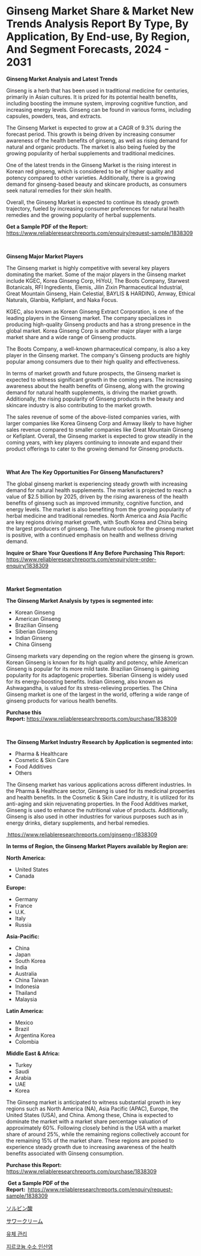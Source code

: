<p><h1>Ginseng Market Share & Market New Trends Analysis Report By Type, By Application, By End-use, By Region, And Segment Forecasts, 2024 - 2031</h1></p><p><strong>Ginseng Market Analysis and Latest Trends</strong></p>
<p><p>Ginseng is a herb that has been used in traditional medicine for centuries, primarily in Asian cultures. It is prized for its potential health benefits, including boosting the immune system, improving cognitive function, and increasing energy levels. Ginseng can be found in various forms, including capsules, powders, teas, and extracts.</p><p>The Ginseng Market is expected to grow at a CAGR of 9.3% during the forecast period. This growth is being driven by increasing consumer awareness of the health benefits of ginseng, as well as rising demand for natural and organic products. The market is also being fueled by the growing popularity of herbal supplements and traditional medicines.</p><p>One of the latest trends in the Ginseng Market is the rising interest in Korean red ginseng, which is considered to be of higher quality and potency compared to other varieties. Additionally, there is a growing demand for ginseng-based beauty and skincare products, as consumers seek natural remedies for their skin health.</p><p>Overall, the Ginseng Market is expected to continue its steady growth trajectory, fueled by increasing consumer preferences for natural health remedies and the growing popularity of herbal supplements.</p></p>
<p><strong>Get a Sample PDF of the Report:&nbsp;</strong> <a href="https://www.reliableresearchreports.com/enquiry/request-sample/1838309">https://www.reliableresearchreports.com/enquiry/request-sample/1838309</a></p>
<p>&nbsp;</p>
<p><strong>Ginseng Major Market Players</strong></p>
<p><p>The Ginseng market is highly competitive with several key players dominating the market. Some of the major players in the Ginseng market include KGEC, Korea Ginseng Corp, HiYoU, The Boots Company, Starwest Botanicals, RFI Ingredients, Elemis, Jilin Zixin Pharmaceutical Industrial, Great Mountain Ginseng, Hain Celestial, BAYLIS & HARDING, Amway, Ethical Naturals, Glanbia, Kefiplant, and Naka Focus.</p><p>KGEC, also known as Korean Ginseng Extract Corporation, is one of the leading players in the Ginseng market. The company specializes in producing high-quality Ginseng products and has a strong presence in the global market. Korea Ginseng Corp is another major player with a large market share and a wide range of Ginseng products.</p><p>The Boots Company, a well-known pharmaceutical company, is also a key player in the Ginseng market. The company's Ginseng products are highly popular among consumers due to their high quality and effectiveness.</p><p>In terms of market growth and future prospects, the Ginseng market is expected to witness significant growth in the coming years. The increasing awareness about the health benefits of Ginseng, along with the growing demand for natural health supplements, is driving the market growth. Additionally, the rising popularity of Ginseng products in the beauty and skincare industry is also contributing to the market growth.</p><p>The sales revenue of some of the above-listed companies varies, with larger companies like Korea Ginseng Corp and Amway likely to have higher sales revenue compared to smaller companies like Great Mountain Ginseng or Kefiplant. Overall, the Ginseng market is expected to grow steadily in the coming years, with key players continuing to innovate and expand their product offerings to cater to the growing demand for Ginseng products.</p></p>
<p>&nbsp;</p>
<p><strong>What Are The Key Opportunities For Ginseng Manufacturers?</strong></p>
<p><p>The global ginseng market is experiencing steady growth with increasing demand for natural health supplements. The market is projected to reach a value of $2.5 billion by 2025, driven by the rising awareness of the health benefits of ginseng such as improved immunity, cognitive function, and energy levels. The market is also benefiting from the growing popularity of herbal medicine and traditional remedies. North America and Asia Pacific are key regions driving market growth, with South Korea and China being the largest producers of ginseng. The future outlook for the ginseng market is positive, with a continued emphasis on health and wellness driving demand.</p></p>
<p><strong>Inquire or Share Your Questions If Any Before Purchasing This Report:</strong> <a href="https://www.reliableresearchreports.com/enquiry/pre-order-enquiry/1838309">https://www.reliableresearchreports.com/enquiry/pre-order-enquiry/1838309</a></p>
<p>&nbsp;</p>
<p><strong>Market Segmentation</strong></p>
<p><strong>The Ginseng Market Analysis by types is segmented into:</strong></p>
<p><ul><li>Korean Ginseng</li><li>American Ginseng</li><li>Brazilian Ginseng</li><li>Siberian Ginseng</li><li>Indian Ginseng</li><li>China Ginseng</li></ul></p>
<p><p>Ginseng markets vary depending on the region where the ginseng is grown. Korean Ginseng is known for its high quality and potency, while American Ginseng is popular for its more mild taste. Brazilian Ginseng is gaining popularity for its adaptogenic properties. Siberian Ginseng is widely used for its energy-boosting benefits. Indian Ginseng, also known as Ashwagandha, is valued for its stress-relieving properties. The China Ginseng market is one of the largest in the world, offering a wide range of ginseng products for various health benefits.</p></p>
<p><strong>Purchase this Report:&nbsp;</strong><a href="https://www.reliableresearchreports.com/purchase/1838309">https://www.reliableresearchreports.com/purchase/1838309</a></p>
<p>&nbsp;</p>
<p><strong>The Ginseng Market Industry Research by Application is segmented into:</strong></p>
<p><ul><li>Pharma & Healthcare</li><li>Cosmetic & Skin Care</li><li>Food Additives</li><li>Others</li></ul></p>
<p><p>The Ginseng market has various applications across different industries. In the Pharma & Healthcare sector, Ginseng is used for its medicinal properties and health benefits. In the Cosmetic & Skin Care industry, it is utilized for its anti-aging and skin rejuvenating properties. In the Food Additives market, Ginseng is used to enhance the nutritional value of products. Additionally, Ginseng is also used in other industries for various purposes such as in energy drinks, dietary supplements, and herbal remedies.</p></p>
<p><a href="https://www.reliableresearchreports.com/ginseng-r1838309">&nbsp;https://www.reliableresearchreports.com/ginseng-r1838309</a></p>
<p><strong>In terms of Region, the Ginseng Market Players available by Region are:</strong></p>
<p>
    <p> <strong> North America: </strong>
        <ul>
            <li>United States</li>
            <li>Canada</li>
        </ul>
        </p> 
    <p> <strong> Europe: </strong>
        <ul>
            <li>Germany</li>
            <li>France</li>
            <li>U.K.</li>
            <li>Italy</li>
            <li>Russia</li>
        </ul>
        </p> 
    <p> <strong> Asia-Pacific: </strong>
        <ul>
            <li>China</li>
            <li>Japan</li>
            <li>South Korea</li>
            <li>India</li>
            <li>Australia</li>
            <li>China Taiwan</li>
            <li>Indonesia</li>
            <li>Thailand</li>
            <li>Malaysia</li>
        </ul>
        </p> 
    <p> <strong> Latin America: </strong>
        <ul>
            <li>Mexico</li>
            <li>Brazil</li>
            <li>Argentina Korea</li>
            <li>Colombia</li>
        </ul>
        </p> 
    <p> <strong> Middle East & Africa: </strong>
        <ul>
            <li>Turkey</li>
            <li>Saudi</li>
            <li>Arabia</li>
            <li>UAE</li>
            <li>Korea</li>
        </ul>
    </p>
    </p>
<p><p>The Ginseng market is anticipated to witness substantial growth in key regions such as North America (NA), Asia Pacific (APAC), Europe, the United States (USA), and China. Among these, China is expected to dominate the market with a market share percentage valuation of approximately 60%. Following closely behind is the USA with a market share of around 25%, while the remaining regions collectively account for the remaining 15% of the market share. These regions are poised to experience steady growth due to increasing awareness of the health benefits associated with Ginseng consumption.</p></p>
<p><strong>Purchase this Report: </strong><a href="https://www.reliableresearchreports.com/purchase/1838309">https://www.reliableresearchreports.com/purchase/1838309</a></p>
<p>&nbsp;<strong>Get a Sample PDF of the Report:&nbsp;&nbsp;</strong><a href="https://www.reliableresearchreports.com/enquiry/request-sample/1838309">https://www.reliableresearchreports.com/enquiry/request-sample/1838309</a></p>
<p><strong></strong></p>
<p><p><a href="https://github.com/oqxogxyvqe90775/Market-Research-Report-List-1/blob/main/538707118058.md">ソルビン酸</a></p><p><a href="https://github.com/DonaldShaw1965/Market-Research-Report-List-1/blob/main/398846518063.md">サワークリーム</a></p><p><a href="https://medium.com/@honeypie6456/%EC%9C%A0%EC%B2%B4-%EA%B4%80%EB%A6%AC-%EC%8B%9C%EC%9E%A5-%EA%B7%9C%EB%AA%A8-%EC%8B%9C%EC%9E%A5-%EC%A0%84%EB%A7%9D-%EB%B0%8F-%EC%8B%9C%EC%9E%A5-%EC%98%88%EC%B8%A1-2024%EB%85%84%EB%B6%80%ED%84%B0-2031%EB%85%84%EA%B9%8C%EC%A7%80-a21582a2d783">유체 관리</a></p><p><a href="https://github.com/laholand/Market-Research-Report-List-3/blob/main/438265616369.md">지르코늄 수소 인산염</a></p></p>